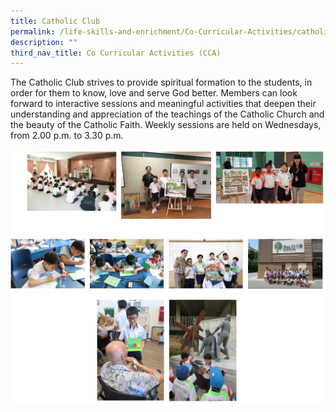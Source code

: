 ```yaml
---
title: Catholic Club
permalink: /life-skills-and-enrichment/Co-Curricular-Activities/catholic-club/
description: ""
third_nav_title: Co Curricular Activities (CCA)
---
```


The Catholic Club strives to provide spiritual formation to the students, in order for them to know, love and serve God better. Members can look forward to interactive sessions and meaningful activities that deepen their understanding and appreciation of the teachings of the Catholic Church and the beauty of the Catholic Faith. Weekly sessions are held on Wednesdays, from 2.00 p.m. to 3.30 p.m.

![](/images/catholicclub1.png)
![](/images/catholicclub2.png)